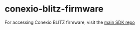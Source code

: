 # conexio-blitz-firmware
For accessing Conexio BLITZ firmware, visit the [main SDK repo](https://github.com/Conexiotechnologies/conexio-firmware-sdk)
